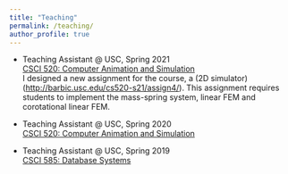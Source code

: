 ```yaml
---
title: "Teaching"
permalink: /teaching/
author_profile: true
---
```


* Teaching Assistant @ USC, Spring 2021<br/>
  [CSCI 520: Computer Animation and Simulation](http://barbic.usc.edu/cs520-s21/)<br/>
  I designed a new assignment for the course, a (2D simulator)(http://barbic.usc.edu/cs520-s21/assign4/). This assignment requires students to implement the mass-spring system, linear FEM and corotational linear FEM.

* Teaching Assistant @ USC, Spring 2020<br/>
  [CSCI 520: Computer Animation and Simulation](http://barbic.usc.edu/cs520-s20/)

* Teaching Assistant @ USC, Spring 2019<br/>
  [CSCI 585: Database Systems](https://bytes.usc.edu/cs585/s19_data0AI2AGI4/home/index.html)
